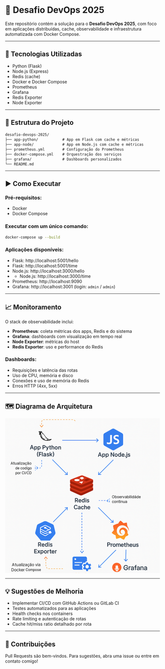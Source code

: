 # 🚀 Desafio DevOps 2025

Este repositório contém a solução para o **Desafio DevOps 2025**, com foco em aplicações distribuídas, cache, observabilidade e infraestrutura automatizada com Docker Compose.

---

## 🔧 Tecnologias Utilizadas

- Python (Flask)
- Node.js (Express)
- Redis (cache)
- Docker e Docker Compose
- Prometheus
- Grafana
- Redis Exporter
- Node Exporter

---

## 🧱 Estrutura do Projeto

```
desafio-devops-2025/
├── app-python/           # App em Flask com cache e métricas
├── app-node/             # App em Node.js com cache e métricas
├── prometheus.yml        # Configuração do Prometheus
├── docker-compose.yml    # Orquestração dos serviços
├── grafana/              # Dashboards personalizados
└── README.md
```

---

## ▶️ Como Executar

### Pré-requisitos:
- Docker
- Docker Compose

### Executar com um único comando:

```bash
docker-compose up --build
```

### Aplicações disponíveis:

- Flask: http://localhost:5001/hello
- Flask: http://localhost:5001/time
- Node.js: http://localhost:3000/hello
- - Node.js: http://localhost:3000/time
- Prometheus: http://localhost:9090
- Grafana: http://localhost:3001 (login: `admin` / `admin`)

---

## 📈 Monitoramento

O stack de observabilidade inclui:

- **Prometheus**: coleta métricas dos apps, Redis e do sistema
- **Grafana**: dashboards com visualização em tempo real
- **Node Exporter**: métricas do host
- **Redis Exporter**: uso e performance do Redis

### Dashboards:
- Requisições e latência das rotas
- Uso de CPU, memória e disco
- Conexões e uso de memória do Redis
- Erros HTTP (4xx, 5xx)

---

## 🗺️ Diagrama de Arquitetura

![Diagrama](./infraestrutura.png)

---

## 💡 Sugestões de Melhoria

- Implementar CI/CD com GitHub Actions ou GitLab CI
- Testes automatizados para as aplicações
- Health checks nos containers
- Rate limiting e autenticação de rotas
- Cache hit/miss ratio detalhado por rota

---

## 🤝 Contribuições

Pull Requests são bem-vindos. Para sugestões, abra uma issue ou entre em contato comigo!
